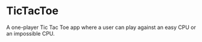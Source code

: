 # TicTacToe
A one-player Tic Tac Toe app where a user can play against an easy CPU or an impossible CPU.
